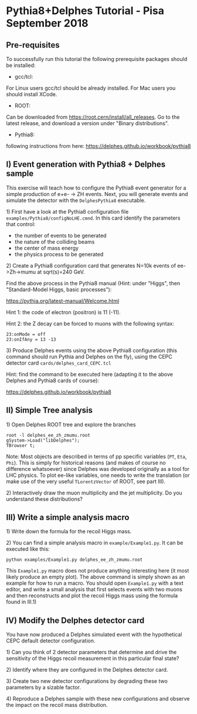 # Pythia8+Delphes Tutorial - Pisa September 2018

## Pre-requisites

To successfully run this tutorial the following prerequisite packages should be installed:

- gcc/tcl:

For Linux users gcc/tcl should be already installed. For Mac users you should install XCode.

- ROOT:

Can be downloaded from <https://root.cern/install/all_releases>. Go to the latest release, and download a version under "Binary distributions".

- Pythia8:

following instructions from here: <https://delphes.github.io/workbook/pythia8>

## I) Event generation with Pythia8 + Delphes sample

This exercise will teach how to configure the Pythia8 event generator for a simple production of e+e- -> ZH events. Next, you will generate events and simulate the detector with the `DelphesPythia8` executable.

1\) First have a look at the Pythia8 configuration file `examples/Pythia8/configNoLHE.cmnd`. In this card identify the parameters that control:

- the number of events to be generated
- the nature of the colliding beams
- the center of mass energy
- the physics process to be generated

2\) Create a Pythia8 configuration card that generates N=10k events of ee->Zh->mumu at sqrt(s)=240 GeV.

Find the above process in the Pythia8 manual (Hint: under "Higgs", then "Standard-Model Higgs, basic processes"):

<https://pythia.org/latest-manual/Welcome.html>

Hint 1: the code of electron (positron) is 11 (-11).

Hint 2: the Z decay can be forced to muons with the following syntax:

```
23:onMode = off
23:onIfAny = 13 -13
```

3\) Produce Delphes events using the above Pythia8 configuration (this command should run Pythia and Delphes on the fly), using the CEPC detector card `cards/delphes_card_CEPC.tcl`

Hint: find the command to be executed here (adapting it to the above Delphes and Pythia8 cards of course):

<https://delphes.github.io/workbook/pythia8>

## II) Simple Tree analysis

1\) Open Delphes ROOT tree and explore the branches

```
root -l delphes_ee_zh_zmumu.root
gSystem->Load("libDelphes");
TBrowser t;
```

Note: Most objects are described in terms of pp specific variables (`PT`, `Eta`, `Phi`). This is simply for historical reasons (and makes of course no difference whatsoever) since Delphes was developed originally as a tool for LHC physics. To plot ee-like variables, one needs to write the translation (or make use of the very useful `TLorentzVector` of ROOT, see part III).

2\) Interactively draw the muon multiplicity and the jet multiplicity. Do you understand these distributions?

## III) Write a simple analysis macro

1\) Write down the formula for the recoil Higgs mass.

2\) You can find a simple analysis macro in `example/Example1.py`. It can be executed like this:

```
python examples/Example1.py delphes_ee_zh_zmumu.root
```

This `Example1.py` macro does not produce anything interesting here (it most likely produce an empty plot). The above command is simply shown as an example for how to run a macro. You should open `Example1.py` with a text editor, and write a small analysis that first selects events with two muons and then reconstructs and plot the recoil Higgs mass using the formula found in III.1)

## IV) Modify the Delphes detector card

You have now produced a Delphes simulated event with the hypothetical CEPC default detector configuration.

1\) Can you think of 2 detector parameters that determine and drive the sensitivity of the Higgs recoil measurement in this particular final state?

2\) Identify where they are configured in the Delphes detector card.

3\) Create two new detector configurations by degrading these two parameters by a sizable factor.

4\) Reproduce a Delphes sample with these new configurations and observe the impact on the recoil mass distribution.
